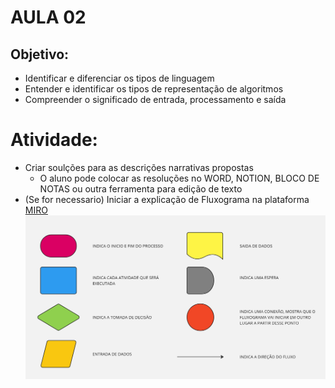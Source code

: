 # AULA 02 

## Objetivo:
- Identificar e diferenciar os tipos de linguagem
- Entender e identificar os tipos de representação de algoritmos
- Compreender o significado de entrada, processamento e saída


# Atividade:
- Criar soulções para as descrições narrativas propostas
    - O aluno pode colocar as resoluções no WORD, NOTION, BLOCO DE NOTAS ou outra ferramenta para edição de texto
- (Se for necessario) Iniciar a explicação de Fluxograma na plataforma [MIRO](https://miro.com/index/) ![Fluxograma Miro](Formas%20Fluxograma.jpg)
